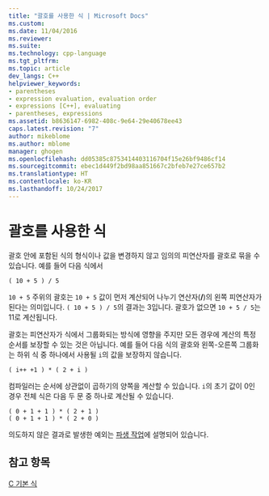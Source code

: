 ```yaml
---
title: "괄호를 사용한 식 | Microsoft Docs"
ms.custom: 
ms.date: 11/04/2016
ms.reviewer: 
ms.suite: 
ms.technology: cpp-language
ms.tgt_pltfrm: 
ms.topic: article
dev_langs: C++
helpviewer_keywords:
- parentheses
- expression evaluation, evaluation order
- expressions [C++], evaluating
- parentheses, expressions
ms.assetid: b8636147-6982-408c-9e64-29e40678ee43
caps.latest.revision: "7"
author: mikeblome
ms.author: mblome
manager: ghogen
ms.openlocfilehash: dd05385c8753414403116704f15e26bf9486cf14
ms.sourcegitcommit: ebec1d449f2bd98aa851667c2bfeb7e27ce657b2
ms.translationtype: HT
ms.contentlocale: ko-KR
ms.lasthandoff: 10/24/2017
---
```

# <a name="expressions-in-parentheses"></a>괄호를 사용한 식
괄호 안에 포함된 식의 형식이나 값을 변경하지 않고 임의의 피연산자를 괄호로 묶을 수 있습니다. 예를 들어 다음 식에서  
  
```  
( 10 + 5 ) / 5  
```  
  
 `10 + 5` 주위의 괄호는 `10 + 5` 값이 먼저 계산되어 나누기 연산자(**/**)의 왼쪽 피연산자가 된다는 의미입니다. `( 10 + 5 ) / 5`의 결과는 3입니다. 괄호가 없으면 `10 + 5 / 5`는 11로 계산됩니다.  
  
 괄호는 피연산자가 식에서 그룹화되는 방식에 영향을 주지만 모든 경우에 계산의 특정 순서를 보장할 수 있는 것은 아닙니다. 예를 들어 다음 식의 괄호와 왼쪽-오른쪽 그룹화는 하위 식 중 하나에서 사용될 `i`의 값을 보장하지 않습니다.  
  
```  
( i++ +1 ) * ( 2 + i )  
```  
  
 컴파일러는 순서에 상관없이 곱하기의 양쪽을 계산할 수 있습니다. `i`의 초기 값이 0인 경우 전체 식은 다음 두 문 중 하나로 계산될 수 있습니다.  
  
```  
( 0 + 1 + 1 ) * ( 2 + 1 )   
( 0 + 1 + 1 ) * ( 2 + 0 )  
```  
  
 의도하지 않은 결과로 발생한 예외는 [파생 작업](../c-language/side-effects.md)에 설명되어 있습니다.  
  
## <a name="see-also"></a>참고 항목  
 [C 기본 식](../c-language/c-primary-expressions.md)